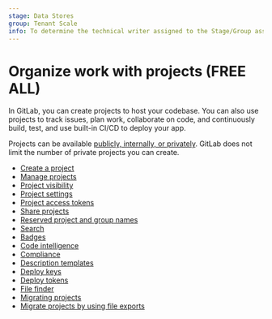 ```yaml
---
stage: Data Stores
group: Tenant Scale
info: To determine the technical writer assigned to the Stage/Group associated with this page, see https://handbook.gitlab.com/handbook/product/ux/technical-writing/#assignments
---
```


# Organize work with projects **(FREE ALL)**

In GitLab, you can create projects to host
your codebase. You can also use projects to track issues, plan work,
collaborate on code, and continuously build, test, and use
built-in CI/CD to deploy your app.

Projects can be available [publicly, internally, or privately](../public_access.md).
GitLab does not limit the number of private projects you can create.

- [Create a project](index.md)
- [Manage projects](working_with_projects.md)
- [Project visibility](../public_access.md)
- [Project settings](../project/settings/index.md)
- [Project access tokens](../project/settings/project_access_tokens.md)
- [Share projects](../project/members/share_project_with_groups.md)
- [Reserved project and group names](../../user/reserved_names.md)
- [Search](../../user/search/index.md)
- [Badges](../../user/project/badges.md)
- [Code intelligence](../../user/project/code_intelligence.md)
- [Compliance](../../user/compliance/index.md)
- [Description templates](../../user/project/description_templates.md)
- [Deploy keys](../../user/project/deploy_keys/index.md)
- [Deploy tokens](../../user/project/deploy_tokens/index.md)
- [File finder](../../user/project/repository/file_finder.md)
- [Migrating projects](../../user/project/import/index.md)
- [Migrate projects by using file exports](../../user/project/settings/import_export.md)
